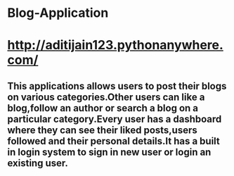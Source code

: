 # Blog-Application
# http://aditijain123.pythonanywhere.com/
## This applications allows users to post their blogs on various categories.Other users can like a blog,follow an author or search a blog on a particular category.Every user has a dashboard where they can see their liked posts,users followed and their personal details.It has a built in login system to sign in new user or login an existing user.
